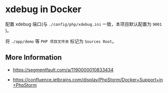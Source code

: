 # xdebug in Docker

配置 xdebug 端口(与 `./config/php/xdebug.ini` 一致，本项目默认配置为 `9001` )。

将 `./app/demo` 等 `PHP 项目文件夹` 标记为 `Sources Root`。

## More Information

* https://segmentfault.com/a/1190000010833434

* https://confluence.jetbrains.com/display/PhpStorm/Docker+Support+in+PhpStorm

